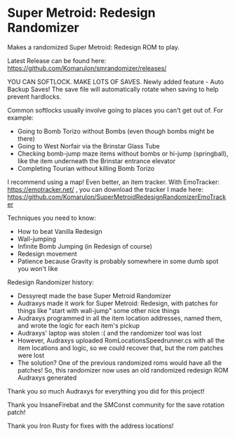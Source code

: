 # Super Metroid: Redesign Randomizer

Makes a randomized Super Metroid: Redesign ROM to play. 

Latest Release can be found here: https://github.com/Komarulon/smrandomizer/releases/

YOU CAN SOFTLOCK. MAKE LOTS OF SAVES. Newly added feature - Auto Backup Saves! The save file will automatically rotate when saving to help prevent hardlocks. 

Common softlocks usually involve going to places you can't get out of. For example:
- Going to Bomb Torizo without Bombs (even though bombs might be there)
- Going to West Norfair via the Brinstar Glass Tube
- Checking bomb-jump maze items without bombs or hi-jump (springball), like the item underneath the Brinstar entrance elevator
- Completing Tourian without killing Bomb Torizo

I recommend using a map! Even better, an item tracker. With EmoTracker: https://emotracker.net/ , you can download the tracker I made here: https://github.com/Komarulon/SuperMetroidRedesignRandomizerEmoTracker 


Techniques you need to know:
- How to beat Vanilla Redesign
- Wall-jumping
- Infinite Bomb Jumping (in Redesign of course)
- Redesign movement
- Patience because Gravity is probably somewhere in some dumb spot you won't like


Redesign Randomizer history:
- Dessyreqt made the base Super Metroid Randomizer
- Audraxys made it work for Super Metroid: Redesign, with patches for things like "start with wall-jump" some other nice things
- Audraxys programmed in all the item location addresses, named them, and wrote the logic for each item's pickup
- Audraxys' laptop was stolen :( and the randomizer tool was lost
- However, Audraxys uploaded RomLocationsSpeedrunner.cs with all the item locations and logic, so we could recover that, but the rom patches were lost
- The solution? One of the previous randomized roms would have all the patches! So, this randomizer now uses an old randomized redesign ROM Audraxys generated

Thank you so much Audraxys for everything you did for this project!

Thank you InsaneFirebat and the SMConst community for the save rotation patch!

Thank you Iron Rusty for fixes with the address locations!
